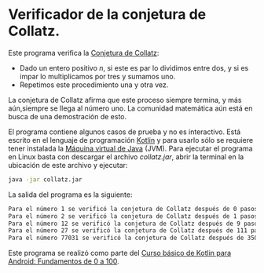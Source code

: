 # Verificador de la conjetura de Collatz.

Este programa verifica la [Conjetura de Collatz]:

  - Dado un entero positivo _n_, si este es par lo dividimos entre dos, y si     es impar lo multiplicamos por tres y sumamos uno.
  - Repetimos este procedimiento una y otra vez.

La conjetura de Collatz afirma que este proceso siempre termina, y más aún,siempre se llega al número uno. La comunidad matemática aún está en busca de una demostración de esto.

El programa contiene algunos casos de prueba y no es interactivo. Está escrito en el lenguaje de programación [Kotlin] y para usarlo sólo se requiere tener instalada la [Máquina virtual de Java] (JVM). Para ejecutar el programa en Linux basta con descargar el archivo _collatz.jar_, abrir la terminal en la ubicación de este archivo y ejecutar:

```sh
java -jar collatz.jar
```

La salida del programa es la siguiente:

```sh
Para el número 1 se verificó la conjetura de Collatz después de 0 pasos
Para el número 2 se verificó la conjetura de Collatz después de 1 pasos
Para el número 12 se verificó la conjetura de Collatz después de 9 pasos
Para el número 27 se verificó la conjetura de Collatz después de 111 pasos
Para el número 77031 se verificó la conjetura de Collatz después de 350 pasos
```

Este programa se realizó como parte del [Curso básico de Kotlin para Android: Fundamentos de 0 a 100].

[Conjetura de Collatz]: <https://es.wikipedia.org/wiki/Conjetura_de_Collatz>
[Kotlin]: <https://kotlinlang.org/>
[Máquina virtual de Java]: <https://www.java.com/es/download/help/whatis_java.html>
[Curso básico de Kotlin para Android: Fundamentos de 0 a 100]: <https://www.udemy.com/course/fundamentos-de-kotlin-android/>
